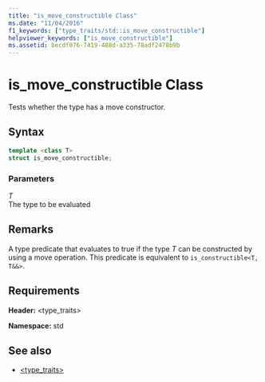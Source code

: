 ```yaml
---
title: "is_move_constructible Class"
ms.date: "11/04/2016"
f1_keywords: ["type_traits/std::is_move_constructible"]
helpviewer_keywords: ["is_move_constructible"]
ms.assetid: becdf076-7419-488d-a335-78adf2478b9b
---
```

# is_move_constructible Class

Tests whether the type has a move constructor.

## Syntax

```cpp
template <class T>
struct is_move_constructible;
```

### Parameters

*T*<br/>
The type to be evaluated

## Remarks

A type predicate that evaluates to true if the type *T* can be constructed by using a move operation. This predicate is equivalent to `is_constructible<T, T&&>`.

## Requirements

**Header:** \<type_traits>

**Namespace:** std

## See also

- [<type_traits>](../standard-library/type-traits.md)
